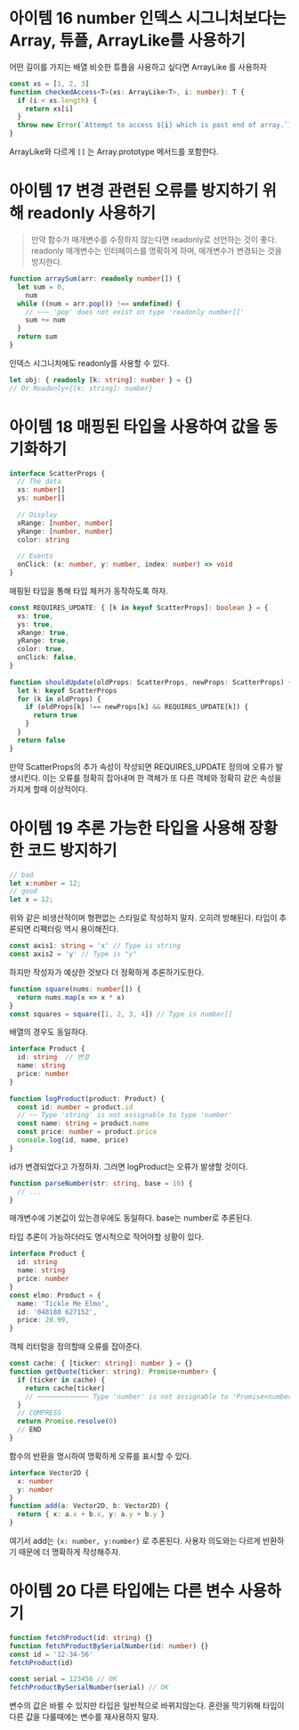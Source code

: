 # 아이템 16 number 인덱스 시그니처보다는 Array, 튜플, ArrayLike를 사용하기

어떤 길이를 가지는 배열 비슷한 튜플을 사용하고 싶다면 ArrayLike 를 사용하자

```ts
const xs = [1, 2, 3]  
function checkedAccess<T>(xs: ArrayLike<T>, i: number): T {  
  if (i < xs.length) {  
    return xs[i]  
  }  
  throw new Error(`Attempt to access ${i} which is past end of array.`)  
}
```

ArrayLike와 다르게 `[]` 는 Array.prototype 메서드를 포함한다.

# 아이템 17 변경 관련된 오류를 방지하기 위해 readonly 사용하기

>만약 함수가 매개변수를 수정하지 않는다면 readonly로 선언하는 것이 좋다.
>readonly 매개변수는 인터페이스를 명확하게 하며, 매개변수가 변경되는 것을 방지한다.

```typescript
function arraySum(arr: readonly number[]) {  
  let sum = 0,  
    num  
  while ((num = arr.pop()) !== undefined) {  
    // ~~~ 'pop' does not exist on type 'readonly number[]'  
    sum += num  
  }  
  return sum  
}
```

인덱스 시그니처에도 readonly를 사용할 수 있다.

```typescript
let obj: { readonly [k: string]: number } = {}  
// Or Readonly<{[k: string]: number}  
```

# 아이템 18 매핑된 타입을 사용하여 값을 동기화하기

```ts
interface ScatterProps {  
  // The data  
  xs: number[]  
  ys: number[]  
  
  // Display  
  xRange: [number, number]  
  yRange: [number, number]  
  color: string  
  
  // Events  
  onClick: (x: number, y: number, index: number) => void  
}
```

매핑된 타입을 통해 타입 체커가 동작하도록 하자.

```typescript
const REQUIRES_UPDATE: { [k in keyof ScatterProps]: boolean } = {  
  xs: true,  
  ys: true,  
  xRange: true,  
  yRange: true,  
  color: true,  
  onClick: false,  
}  
  
function shouldUpdate(oldProps: ScatterProps, newProps: ScatterProps) {  
  let k: keyof ScatterProps  
  for (k in oldProps) {  
    if (oldProps[k] !== newProps[k] && REQUIRES_UPDATE[k]) {  
      return true  
    }  
  }  
  return false  
}
```

만약 ScatterProps의 추가 속성이 작성되면 REQUIRES_UPDATE 정의에 오류가 발생시킨다.
이는 오류를 정확히 잡아내며 한 객체가 또 다른 객체와 정확히 같은 속성을 가지게 할때 이상적이다.

# 아이템 19 추론 가능한 타입을 사용해 장황한 코드 방지하기

```ts
// bad
let x:number = 12;
// good
let x = 12;
```

위와 같은 비생산적이며 형편없는 스타일로 작성하지 말자. 오히려 방해된다.
타입이 추론되면 리팩터링 역시 용이해진다.

```ts
const axis1: string = 'x' // Type is string  
const axis2 = 'y' // Type is "y"
```

하지만 작성자가 예상한 것보다 더 정확하게 추론하기도한다.

```typescript
function square(nums: number[]) {  
  return nums.map(x => x * x)  
}  
const squares = square([1, 2, 3, 4]) // Type is number[]
```

배열의 경우도 동일하다.

```ts
interface Product {  
  id: string  // 변경
  name: string  
  price: number  
}  
  
function logProduct(product: Product) {  
  const id: number = product.id  
  // ~~ Type 'string' is not assignable to type 'number'  
  const name: string = product.name  
  const price: number = product.price  
  console.log(id, name, price)  
}
```

id가 변경되었다고 가정하자. 그러면 logProduct는 오류가 발생할 것이다.

```typescript
function parseNumber(str: string, base = 10) {  
  // ...  
}
```

매개변수에 기본값이 있는경우에도 동일하다. base는 number로 추론된다.

타입 추론이 가능하더라도 명시적으로 적어야할 상황이 있다.

```ts
interface Product {  
  id: string  
  name: string  
  price: number  
}
const elmo: Product = {  
  name: 'Tickle Me Elmo',  
  id: '048188 627152',  
  price: 28.99,  
}
```

객체 리터럴을 정의할때 오류를 잡아준다.

```ts
const cache: { [ticker: string]: number } = {}  
function getQuote(ticker: string): Promise<number> {  
  if (ticker in cache) {  
    return cache[ticker]  
    // ~~~~~~~~~~~~~ Type 'number' is not assignable to 'Promise<number>'  
  }  
  // COMPRESS  
  return Promise.resolve(0)  
  // END  
}
```

함수의 반환을 명시하여 명확하게 오류를 표시할 수 있다.

```ts
interface Vector2D {  
  x: number  
  y: number  
}  
function add(a: Vector2D, b: Vector2D) {  
  return { x: a.x + b.x, y: a.y + b.y }  
}
```

여기서 add는 `{x: number, y:number}` 로 추론된다.
사용자 의도와는 다르게 반환하기 때문에 더 명확하게 작성해주자.

# 아이템 20 다른 타입에는 다른 변수 사용하기

```ts
function fetchProduct(id: string) {}  
function fetchProductBySerialNumber(id: number) {}  
const id = '12-34-56'  
fetchProduct(id)  
  
const serial = 123456 // OK  
fetchProductBySerialNumber(serial) // OK
```

변수의 값은 바뀔 수 있지만 타입은 일반적으로 바뀌지않는다.
혼란을 막기위해 타입이 다른 값을 다룰때에는 변수를 재사용하지 말자.

